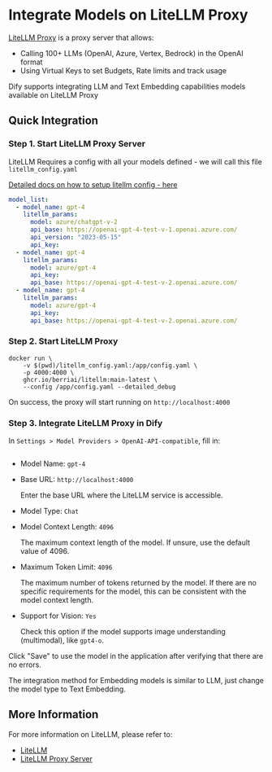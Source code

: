 # Integrate Models on LiteLLM Proxy

[LiteLLM Proxy](https://github.com/BerriAI/litellm) is a proxy server that allows:

* Calling 100+ LLMs (OpenAI, Azure, Vertex, Bedrock) in the OpenAI format
* Using Virtual Keys to set Budgets, Rate limits and track usage

Dify supports integrating LLM and Text Embedding capabilities models available on LiteLLM Proxy

## Quick Integration

### Step 1. Start LiteLLM Proxy Server

LiteLLM Requires a config with all your models defined - we will call this file `litellm_config.yaml`

[Detailed docs on how to setup litellm config - here](https://docs.litellm.ai/docs/proxy/configs)

```yaml
model_list:
  - model_name: gpt-4
    litellm_params:
      model: azure/chatgpt-v-2
      api_base: https://openai-gpt-4-test-v-1.openai.azure.com/
      api_version: "2023-05-15"
      api_key: 
  - model_name: gpt-4
    litellm_params:
      model: azure/gpt-4
      api_key: 
      api_base: https://openai-gpt-4-test-v-2.openai.azure.com/
  - model_name: gpt-4
    litellm_params:
      model: azure/gpt-4
      api_key: 
      api_base: https://openai-gpt-4-test-v-2.openai.azure.com/
```

### Step 2. Start LiteLLM Proxy

```shell
docker run \
    -v $(pwd)/litellm_config.yaml:/app/config.yaml \
    -p 4000:4000 \
    ghcr.io/berriai/litellm:main-latest \
    --config /app/config.yaml --detailed_debug
```

On success, the proxy will start running on `http://localhost:4000`

### Step 3. Integrate LiteLLM Proxy in Dify

In `Settings > Model Providers > OpenAI-API-compatible`, fill in:

<figure><img src="https://assets-docs.dify.ai//img/en/models-integration/f69083ad920029a8141ca3f5db031379.webp" alt=""><figcaption></figcaption></figure>

* Model Name: `gpt-4`
*   Base URL: `http://localhost:4000`

    Enter the base URL where the LiteLLM service is accessible.
* Model Type: `Chat`
*   Model Context Length: `4096`

    The maximum context length of the model. If unsure, use the default value of 4096.
*   Maximum Token Limit: `4096`

    The maximum number of tokens returned by the model. If there are no specific requirements for the model, this can be consistent with the model context length.
*   Support for Vision: `Yes`

    Check this option if the model supports image understanding (multimodal), like `gpt4-o`.

Click "Save" to use the model in the application after verifying that there are no errors.

The integration method for Embedding models is similar to LLM, just change the model type to Text Embedding.

## More Information

For more information on LiteLLM, please refer to:

* [LiteLLM](https://github.com/BerriAI/litellm)
* [LiteLLM Proxy Server](https://docs.litellm.ai/docs/simple\_proxy)
